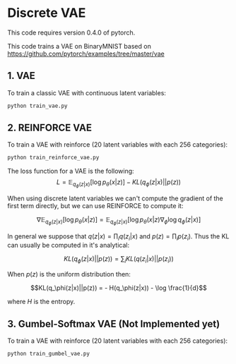 # Discrete VAE

This code requires version 0.4.0 of pytorch.

This code trains a VAE on BinaryMNIST based on https://github.com/pytorch/examples/tree/master/vae

## 1. VAE
To train a classic VAE with continuous latent variables:

```bash
python train_vae.py
```

## 2. REINFORCE VAE
To train a VAE with reinforce (20 latent variables with each 256 categories):

```bash
python train_reinforce_vae.py
```

The loss function for a VAE is the following:
$$L = \mathbb{E}_{q_\phi(z|x)}[\log p_\theta(x|z)] - KL(q_\phi(z|x)||p(z))$$

When using discrete latent variables we can't compute the gradient of the first term directly, but we can use REINFORCE to compute it:

$$\nabla \mathbb{E}_{q_\phi(z|x)}[\log p_\theta(x|z)] = \mathbb{E}_{q_\phi(z|x)}[\log p_\theta(x|z) \nabla_\phi \log q_\phi(z|x)]$$

In general we suppose that $q(z|x) = \prod_i q(z_i|x)$ and $p(z) = \prod_i p(z_i)$. Thus the KL can usually be computed in it's analytical:

$$KL(q_\phi(z|x)||p(z)) = \sum_i KL(q(z_i|x)||p(z_i))$$

When $p(z)$ is the uniform distribution then:

$$KL(q_\phi(z|x)||p(z)) = - H(q_\phi(z|x)) - \log \frac{1}{d}$$

where $H$ is the entropy. 

## 3. Gumbel-Softmax VAE (Not Implemented yet)
To train a VAE with reinforce (20 latent variables with each 256 categories):

```bash
python train_gumbel_vae.py
```
